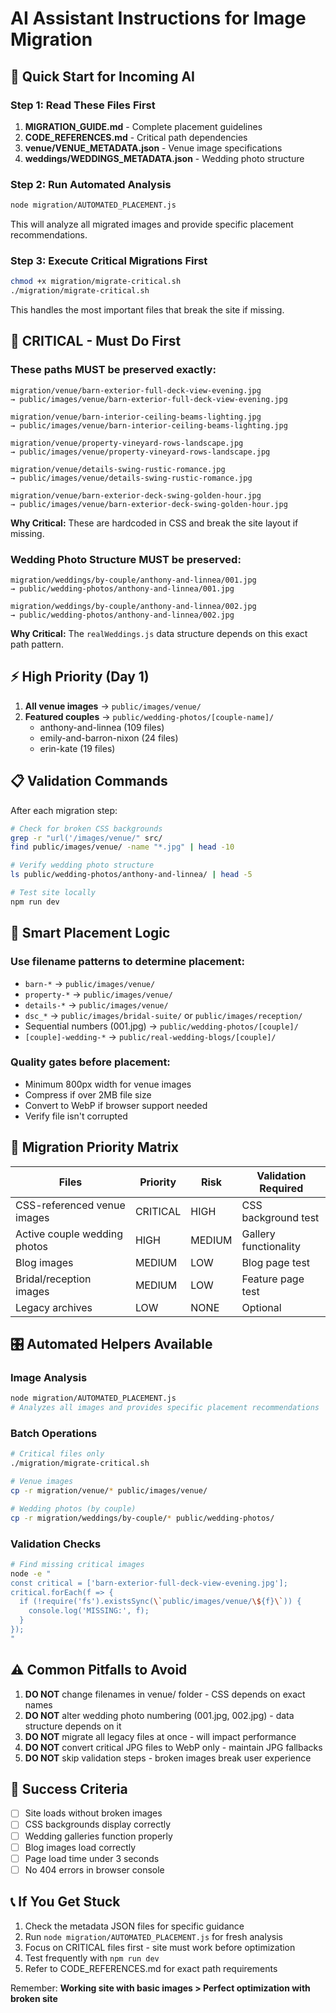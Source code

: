 # AI Assistant Instructions for Image Migration

## 🎯 Quick Start for Incoming AI

### Step 1: Read These Files First
1. **MIGRATION_GUIDE.md** - Complete placement guidelines
2. **CODE_REFERENCES.md** - Critical path dependencies  
3. **venue/VENUE_METADATA.json** - Venue image specifications
4. **weddings/WEDDINGS_METADATA.json** - Wedding photo structure

### Step 2: Run Automated Analysis
```bash
node migration/AUTOMATED_PLACEMENT.js
```
This will analyze all migrated images and provide specific placement recommendations.

### Step 3: Execute Critical Migrations First
```bash
chmod +x migration/migrate-critical.sh
./migration/migrate-critical.sh
```
This handles the most important files that break the site if missing.

## 🚨 CRITICAL - Must Do First

### These paths MUST be preserved exactly:
```
migration/venue/barn-exterior-full-deck-view-evening.jpg 
→ public/images/venue/barn-exterior-full-deck-view-evening.jpg

migration/venue/barn-interior-ceiling-beams-lighting.jpg
→ public/images/venue/barn-interior-ceiling-beams-lighting.jpg

migration/venue/property-vineyard-rows-landscape.jpg
→ public/images/venue/property-vineyard-rows-landscape.jpg

migration/venue/details-swing-rustic-romance.jpg
→ public/images/venue/details-swing-rustic-romance.jpg

migration/venue/barn-exterior-deck-swing-golden-hour.jpg
→ public/images/venue/barn-exterior-deck-swing-golden-hour.jpg
```

**Why Critical:** These are hardcoded in CSS and break the site layout if missing.

### Wedding Photo Structure MUST be preserved:
```
migration/weddings/by-couple/anthony-and-linnea/001.jpg
→ public/wedding-photos/anthony-and-linnea/001.jpg

migration/weddings/by-couple/anthony-and-linnea/002.jpg  
→ public/wedding-photos/anthony-and-linnea/002.jpg
```

**Why Critical:** The `realWeddings.js` data structure depends on this exact path pattern.

## ⚡ High Priority (Day 1)

1. **All venue images** → `public/images/venue/`
2. **Featured couples** → `public/wedding-photos/[couple-name]/`
   - anthony-and-linnea (109 files)
   - emily-and-barron-nixon (24 files) 
   - erin-kate (19 files)

## 📋 Validation Commands

After each migration step:
```bash
# Check for broken CSS backgrounds
grep -r "url('/images/venue/" src/
find public/images/venue/ -name "*.jpg" | head -10

# Verify wedding photo structure  
ls public/wedding-photos/anthony-and-linnea/ | head -5

# Test site locally
npm run dev
```

## 🔧 Smart Placement Logic

### Use filename patterns to determine placement:
- `barn-*` → `public/images/venue/`
- `property-*` → `public/images/venue/`  
- `details-*` → `public/images/venue/`
- `dsc_*` → `public/images/bridal-suite/` or `public/images/reception/`
- Sequential numbers (001.jpg) → `public/wedding-photos/[couple]/`
- `[couple]-wedding-*` → `public/real-wedding-blogs/[couple]/`

### Quality gates before placement:
- Minimum 800px width for venue images
- Compress if over 2MB file size
- Convert to WebP if browser support needed
- Verify file isn't corrupted

## 🚦 Migration Priority Matrix

| Files | Priority | Risk | Validation Required |
|-------|----------|------|-------------------|
| CSS-referenced venue images | CRITICAL | HIGH | CSS background test |
| Active couple wedding photos | HIGH | MEDIUM | Gallery functionality |
| Blog images | MEDIUM | LOW | Blog page test |
| Bridal/reception images | MEDIUM | LOW | Feature page test |
| Legacy archives | LOW | NONE | Optional |

## 🎛️ Automated Helpers Available

### Image Analysis
```bash
node migration/AUTOMATED_PLACEMENT.js
# Analyzes all images and provides specific placement recommendations
```

### Batch Operations
```bash
# Critical files only
./migration/migrate-critical.sh

# Venue images
cp -r migration/venue/* public/images/venue/

# Wedding photos (by couple)
cp -r migration/weddings/by-couple/* public/wedding-photos/
```

### Validation Checks
```bash
# Find missing critical images
node -e "
const critical = ['barn-exterior-full-deck-view-evening.jpg'];
critical.forEach(f => {
  if (!require('fs').existsSync(\`public/images/venue/\${f}\`)) {
    console.log('MISSING:', f);
  }
});
"
```

## ⚠️ Common Pitfalls to Avoid

1. **DO NOT** change filenames in venue/ folder - CSS depends on exact names
2. **DO NOT** alter wedding photo numbering (001.jpg, 002.jpg) - data structure depends on it
3. **DO NOT** migrate all legacy files at once - will impact performance
4. **DO NOT** convert critical JPG files to WebP only - maintain JPG fallbacks
5. **DO NOT** skip validation steps - broken images break user experience

## 🎯 Success Criteria

- [ ] Site loads without broken images  
- [ ] CSS backgrounds display correctly
- [ ] Wedding galleries function properly
- [ ] Blog images load correctly
- [ ] Page load time under 3 seconds
- [ ] No 404 errors in browser console

## 📞 If You Get Stuck

1. Check the metadata JSON files for specific guidance
2. Run `node migration/AUTOMATED_PLACEMENT.js` for fresh analysis
3. Focus on CRITICAL files first - site must work before optimization
4. Test frequently with `npm run dev`
5. Refer to CODE_REFERENCES.md for exact path requirements

Remember: **Working site with basic images > Perfect optimization with broken site**